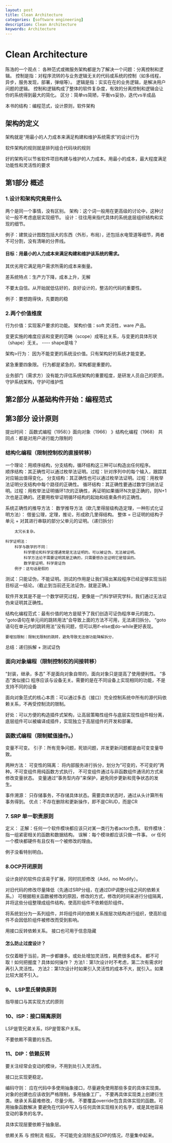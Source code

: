 ```yaml
---
layout: post
title: Clean Architecture
categories: [software engineering]
description: Clean Architecture
keywords: Architecture
---
```


# Clean Architecture
陈浩的一个观点： 各种范式或微服务架构都是为了解决一个问题：分离控制和逻辑。
控制是指：对程序流转的与业务逻辑无关的代码或系统的控制（如多线程，异步，服务发现，部署，弹缩等）。
逻辑是指：实实在在的业务逻辑，是解决用户问题的逻辑。
控制和逻辑构成了整体的软件复杂度，有效的分离控制和逻辑会让你的系统得到最大的简化。
区分：简单vs简陋，平衡vs妥协，迭代vs半成品

本书的结构：编程范式，设计原则，软件架构


## 架构的定义
架构就是“用最小的人力成本来满足构建和维护系统需求”的设计行为

软件架构的规则就是排列组合代码块的规则

好的架构可以节省软件项目构建与维护的人力成本。用最小的成本，最大程度满足功能性和灵活性的要求

## 第1部分 概述

### 1.设计和架构究竟是什么
两个是同一个事情，没有区别。
架构：这个词一般用在更高级的讨论中，这种讨论一般不考虑底层实现细节。
设计：往往用来指代具体的系统底层组织结构和实现的细节。

例子：建筑设计图既包括大的东西（外形，布局），还包括水电管道等细节，两者不可分割，没有清晰的分界线。

#### 目标：用最小的人力成本来满足构建和维护该系统的需求。
其优劣用它满足用户需求所需的成本来衡量。

差系统特点：生产力下降，成本上升，无解

不要太自信。从开始就低估好的，良好设计的，整洁的代码的重要性。

例子：要想跑得快，先要跑的稳


### 2.两个价值维度
行为价值：实现客户要求的功能。
架构价值：soft 灵活性，ware 产品。

变更实施的难度应该和变更的范畴（scope）成等比关系，与变更的具体形状（shape）无关。   ---- shape是啥？

架构>行为： 因为不能变更的系统没价值。只有架构好的系统才能变更。


紧急重要四象限。 行为都是紧急的，架构都是重要的。

业务部门（需求方）没有能力评估系统架构的重要程度，是研发人员自己的职责。守护系统架构，守护可维护性

## 第2部分 从基础构件开始：编程范式




## 第3部分 设计原则
提出时间： 函数式编程（1958）》面向对象（1966） 》结构化编程（1968）
共同点：都是对用户进行能力限制的

### 结构化编程（限制控制权的直接转移）

一个理论：用顺序结构，分支结构，循环结构这三种可以构造出任何程序。	
	顺序结构：其正确性可以通过枚举法证明。过程：针对序列中的每个输入，跟踪其对应输出值得变化。
	分支结构：其正确性也可以通过枚举法证明。过程：用枚举法证明分支结构中每个路径的正确性。
	循环结构：其正确性要通过数学归纳法证明。过程：用枚举法证明循环1次的正确性，再证明如果循环N次是正确的，则N+1次也是正确的。还要用枚举证明循环结构的起始和结束条件的正确性。
	
	
		
系统正确性的推导方法：
	数学推导方法（欧几里得层级构造定理，一种形式化证明方法）：
		借鉴公理，定理，推论，形成欧几里得结构。 
	    整体 = 已证明的结构子单元 + 对其进行串联的部分父单元的证明。（递归拆分）
		
		太冗长复杂。
		
	科学证明法：
		科学与数学的不同：
			科学理论和科学定理通常是无法证明的。可以被证伪，无法被证明。
			科学方法论不需要证明其是正确的，只需要想办法证明它是错误的。
			数学是证明，科学是证伪
		例子：这句话是假的
		
测试：只能证伪，不能证明。测试的作用是让我们得出某段程序已经足够实现当前目标这一结论。（截止到当前还无法证伪，就是正确。）
		
软件开发其是不是一个数学研究过程，更像是一门科学研究学科，我们通过无法证伪来证明其正确性。

结构化编程范式：最有价值的地方是赋予了我们创造可证伪程序单元的能力。
	“goto语句在单元间的跳转用法”会导致上面的方法不可用，无法递归拆分。
	“goto语句在单元内的跳转用法”没有问题，但可以用if-else或do-while更好表现。
		
	要增加限制：限制无限制的跳转，避免导致无法做功能降解拆分，

总结：递归拆解 + 测试证伪

### 面向对象编程（限制控制权的间接转移）

“封装，继承，多态” 不是面向对象自带的，面向对象只是提高了使用便利性。
“多态”类似接口
程序应该与设备无关。需要的是在不同设备上实现相同的功能，不是支持不同的设备

面向对象范式的核心本质：可以通过多态（接口）完全控制系统中所有的源代码依赖关系，不再受控制流的限制。

好处：可以方便的构造插件式架构，让高层策略性组件与底层实现性组件相分离，底层组件可以被编译成插件，实现独立于高层组件的开发和部署。


### 函数式编程（限制赋值操作。）
变量不可变。
引子：所有竞争问题，死锁问题，并发更新问题都是由可变变量导致。

两种方法：
可变性的隔离：
	将内部服务进行拆分，划分为“可变的，不可变的”两种。不可变组件用纯函数方式执行，
	不可变组件通过与非函数组件通讯的方式来修改变量状态。
	变量通过“事务型内存”来保护，避免同步更新和竞争状态的发生。

事件溯源：
	只存储事务，不存储具体状态。需要具体状态时，通过从头计算所有事务得到。
	优点：不存在删除和更新操作，即不是CRUD，而是CR
	


### 7. SRP 单一职责原则

定义：
	正解：任何一个软件模块都应该只对某一类行为者actor负责。
	      软件模块：指一组紧密相关的函数和数据结构。
	误解：每个模块都应该只做一件事。 or 任何一个模块都硬件有且仅有一个被修改的理由。


例子没看特别明白。

### 8.OCP开闭原则
设计良好的软件应该易于扩展，同时抗拒修改（Add，no Modify）。

对旧代码的修改尽量降低（先通过SRP分组，在通过DIP调整分组之间的依赖关系。）
可根据相关函数被修改的原因，修改的方式，修改的时间来进行分组隔离，并将这些分组整理成组件结构，使高阶组件不依赖低阶组件。

将系统划分为一系列组件，并将组件间的依赖关系按层次结构进行组织，使高阶组件不会因低阶组件被修改而受到影响。

用接口反转依赖关系。
接口也可用于信息隐藏

#### 怎么防止过度设计？
仅仅着眼于当前，跨一步都嫌多。或处处增加灵活性，耗费很多成本。
都不可取！如何把握度？具体如何操作？
方法1：第1次设计时不考虑，第二次有需求时再引入灵活性。
方法2：第1次设计时如果引入灵活性的成本不大，就引入。如果比较大就不引入。

### 9、 LSP里氏替换原则

指导接口与其实现方式的原则


### 10、ISP：接口隔离原则
LSP是管兄弟关系，ISP是管客户关系。

不要依赖不需要的东西。

### 11、DIP：依赖反转
要关注经常会变动的模块，不用到处引入灵活性。

接口比实现更稳定。

编码守则：
	应在代码中多使用抽象接口，尽量避免使用那些多变的具体实现类。对象的创建也应该收到严格限制，多用抽象工厂。
	不要再具体实现类上创建衍生类。继承关系最难修改，尽量少用。
	不要覆盖override包含具体实现的函数。可用抽象函数解决
	要避免在代码中写入与任何具体实现相关的名字，或是其他容易变动的事务的名字。
	
具体实现层要依赖于抽象层。



依赖关系 与 控制流 相反。
不可能完全消除违反DIP的情况，尽量集中起来。



